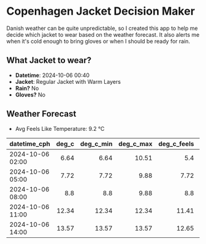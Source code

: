 
# Copenhagen Jacket Decision Maker

Danish weather can be quite unpredictable, so I created this app to help me decide which jacket to wear based on the weather forecast. 
It also alerts me when it's cold enough to bring gloves or when I should be ready for rain.

## What Jacket to wear?

- **Datetime**: 2024-10-06 00:40
- **Jacket**: Regular Jacket with Warm Layers
- **Rain?** No
- **Gloves?** No

## Weather Forecast
- Avg Feels Like Temperature: 9.2 °C

| datetime_cph     |   deg_c |   deg_c_min |   deg_c_max |   deg_c_feels | weather   | wind   | rain   |
|:-----------------|--------:|------------:|------------:|--------------:|:----------|:-------|:-------|
| 2024-10-06 02:00 |    6.64 |        6.64 |       10.51 |          5.4  | Clouds    | Low    | None   |
| 2024-10-06 05:00 |    7.72 |        7.72 |        9.88 |          7.72 | Clouds    | Low    | None   |
| 2024-10-06 08:00 |    8.8  |        8.8  |        9.88 |          8.8  | Clouds    | Low    | None   |
| 2024-10-06 11:00 |   12.34 |       12.34 |       12.34 |         11.41 | Clear     | Low    | None   |
| 2024-10-06 14:00 |   13.57 |       13.57 |       13.57 |         12.65 | Clouds    | Low    | None   |
        